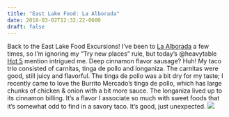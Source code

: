```yaml
---
title: "East Lake Food: La Alborada"
date: 2018-03-02T12:32:22-0600
draft: false
---
```


Back to the East Lake Food Excursions!
I’ve been to [La Alborada](http://heavytable.com/la-alborada-market-on-east-lake-street/) a few times, so I’m ignoring my “Try new places” rule, but today’s @heavytable [Hot 5](http://heavytable.com/heavy-table-hot-five-march-2-8/) mention intrigued me. Deep cinnamon flavor sausage? Huh!
My taco trio consisted of carnitas, tinga de pollo and longaniza. The carnitas were good, still juicy and flavorful. The tinga de pollo was a bit dry for my taste; I recently came to love the Burrito Mercado’s tinga de pollo, which has large chunks of chicken & onion with a bit more sauce. The longaniza lived up to its cinnamon billing. It’s a flavor I associate so much with sweet foods that it’s somewhat odd to find in a savory taco. It’s good, just unexpected.
![](/images/2018/009beccaf3.jpg)
